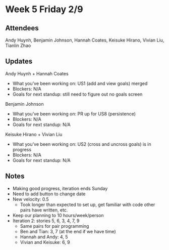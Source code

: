 # Week 5 Friday 2/9

## Attendees
Andy Huynh, Benjamin Johnson, Hannah Coates, Keisuke Hirano, Vivian Liu, Tianlin Zhao

## Updates

Andy Huynh + Hannah Coates
- What you’ve been working on: US1 (add and view goals) merged
- Blockers: N/A
- Goals for next standup: still need to figure out no goals screen

Benjamin Johnson
- What you’ve been working on: PR up for US8 (persistence)
- Blockers: N/A
- Goals for next standup: N/A

Keisuke Hirano + Vivian Liu
- What you’ve been working on: US2 (cross and uncross goals) is in progress
- Blockers: N/A
- Goals for next standup: N/A

## Notes

- Making good progress, iteration ends Sunday
- Need to add button to change date
- New velocity: 0.5
  - Took longer than expected to set up, get familiar with code other pairs have written, etc.
- Keep our planning to 10 hours/week/person
- Iteration 2: stories 5, 6, 3, 4, 7, 9
  - Same pairs for pair programming
  - Ben and Tian: 3, 7 (at the end if we have time)
  - Hannah and Andy: 4, 5
  - Vivian and Keisuke: 6, 9
